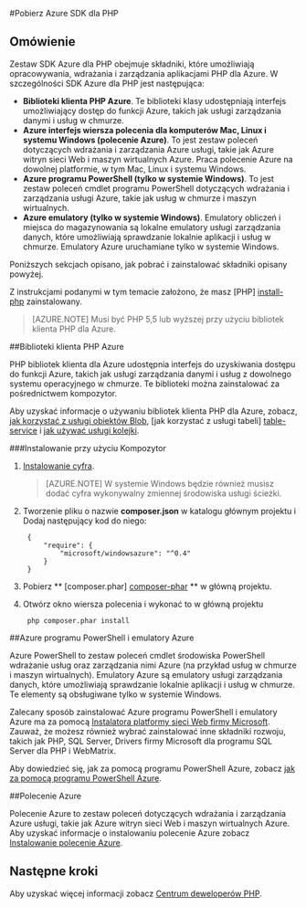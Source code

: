 <properties
    pageTitle="Pobierz Azure SDK dla PHP"
    description="Dowiedz się, jak pobrać i zainstalować Azure SDK dla PHP."
    documentationCenter="php"
    services="app-service\web"
    authors="allclark"
    manager="douge"
    editor=""/>

<tags
    ms.service="app-service-web"
    ms.workload="na"
    ms.tgt_pltfrm="na"
    ms.devlang="PHP"
    ms.topic="article"
    ms.date="06/01/2016"
    ms.author="allclark;yaqiyang"/>

#<a name="download-the-azure-sdk-for-php"></a>Pobierz Azure SDK dla PHP

## <a name="overview"></a>Omówienie

Zestaw SDK Azure dla PHP obejmuje składniki, które umożliwiają opracowywania, wdrażania i zarządzania aplikacjami PHP dla Azure. W szczególności SDK Azure dla PHP jest następująca:

* **Biblioteki klienta PHP Azure**. Te biblioteki klasy udostępniają interfejs umożliwiający dostęp do funkcji Azure, takich jak usługi zarządzania danymi i usług w chmurze.  
* **Azure interfejs wiersza polecenia dla komputerów Mac, Linux i systemu Windows (polecenie Azure)**. To jest zestaw poleceń dotyczących wdrażania i zarządzania Azure usługi, takie jak Azure witryn sieci Web i maszyn wirtualnych Azure. Praca polecenie Azure na dowolnej platformie, w tym Mac, Linux i systemu Windows.
* **Azure programu PowerShell (tylko w systemie Windows)**. To jest zestaw poleceń cmdlet programu PowerShell dotyczących wdrażania i zarządzania usługi Azure, takie jak usług w chmurze i maszyn wirtualnych.
* **Azure emulatory (tylko w systemie Windows)**. Emulatory obliczeń i miejsca do magazynowania są lokalne emulatory usługi zarządzania danych, które umożliwiają sprawdzanie lokalnie aplikacji i usług w chmurze. Emulatory Azure uruchamiane tylko w systemie Windows.

Poniższych sekcjach opisano, jak pobrać i zainstalować składniki opisany powyżej.

Z instrukcjami podanymi w tym temacie założono, że masz [PHP] [ install-php] zainstalowany.

> [AZURE.NOTE] Musi być PHP 5,5 lub wyższej przy użyciu bibliotek klienta PHP dla Azure.

##<a name="php-client-libraries-for-azure"></a>Biblioteki klienta PHP Azure

PHP bibliotek klienta dla Azure udostępnia interfejs do uzyskiwania dostępu do funkcji Azure, takich jak usługi zarządzania danymi i usług z dowolnego systemu operacyjnego w chmurze. Te biblioteki można zainstalować za pośrednictwem kompozytor.

Aby uzyskać informacje o używaniu bibliotek klienta PHP dla Azure, zobacz, [jak korzystać z usługi obiektów Blob][blob-service], [jak korzystać z usługi tabeli] [ table-service] i [jak używać usługi kolejki][queue-service].

###<a name="install-via-composer"></a>Instalowanie przy użyciu Kompozytor

1. [Instalowanie cyfra][install-git].


    > [AZURE.NOTE] W systemie Windows będzie również musisz dodać cyfra wykonywalny zmiennej środowiska usługi ścieżki.

2. Tworzenie pliku o nazwie **composer.json** w katalogu głównym projektu i Dodaj następujący kod do niego:

        {
            "require": {
                "microsoft/windowsazure": "^0.4"
            }
        }

3. Pobierz ** [composer.phar] [ composer-phar] ** w główną projektu.

4. Otwórz okno wiersza polecenia i wykonać to w główną projektu

        php composer.phar install

##<a name="azure-powershell-and-azure-emulators"></a>Azure programu PowerShell i emulatory Azure

Azure PowerShell to zestaw poleceń cmdlet środowiska PowerShell wdrażanie usług oraz zarządzania nimi Azure (na przykład usług w chmurze i maszyn wirtualnych). Emulatory Azure są emulatory usługi zarządzania danych, które umożliwiają sprawdzanie lokalnie aplikacji i usług w chmurze. Te elementy są obsługiwane tylko w systemie Windows.

Zalecany sposób zainstalować Azure programu PowerShell i emulatory Azure ma za pomocą [Instalatora platformy sieci Web firmy Microsoft][download-wpi]. Zauważ, że możesz również wybrać zainstalować inne składniki rozwoju, takich jak PHP, SQL Server, Drivers firmy Microsoft dla programu SQL Server dla PHP i WebMatrix.

Aby dowiedzieć się, jak za pomocą programu PowerShell Azure, zobacz [jak za pomocą programu PowerShell Azure][powershell-tools].

##<a name="azure-cli"></a>Polecenie Azure

Polecenie Azure to zestaw poleceń dotyczących wdrażania i zarządzania Azure usługi, takie jak Azure witryn sieci Web i maszyn wirtualnych Azure. Aby uzyskać informacje o instalowaniu polecenie Azure zobacz [Instalowanie polecenie Azure](xplat-cli-install.md).

## <a name="next-steps"></a>Następne kroki

Aby uzyskać więcej informacji zobacz [Centrum deweloperów PHP](/develop/php/).


[install-php]: http://www.php.net/manual/en/install.php
[composer-github]: https://github.com/composer/composer
[composer-phar]: http://getcomposer.org/composer.phar
[nodejs-org]: http://nodejs.org/
[install-node-linux]: https://github.com/joyent/node/wiki/Installing-Node.js-via-package-manager
[download-wpi]: http://go.microsoft.com/fwlink/?LinkId=253447
[mac-installer]: http://go.microsoft.com/fwlink/?LinkId=252249
[blob-service]: http://go.microsoft.com/fwlink/?LinkId=252714
[table-service]: http://go.microsoft.com/fwlink/?LinkId=252715
[queue-service]: http://go.microsoft.com/fwlink/?LinkId=252716
[azure cli]: http://go.microsoft.com/fwlink/?LinkId=252717
[powershell-tools]: http://go.microsoft.com/fwlink/?LinkId=252718
[php-sdk-github]: http://go.microsoft.com/fwlink/?LinkId=252719
[install-git]: http://git-scm.com/book/en/Getting-Started-Installing-Git
